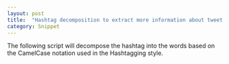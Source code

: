 ```yaml
---
layout: post
title:  "Hashtag decomposition to extract more information about tweet during Twitter Topic Classification"
category: Snippet
---
```


The following script will decompose the hashtag into the words based on the CamelCase notation
used in the Hashtagging style.

<script src="https://gist.github.com/rrmerugu/15207c7808e65bd5857bf71d22ff8ae0.js"></script>

